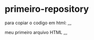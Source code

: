 # primeiro-repository

para copiar o codigo em html:
,,,
<html>
  <hl>meu primeiro arquivo HTML</hl>
</HTML>
,,,
